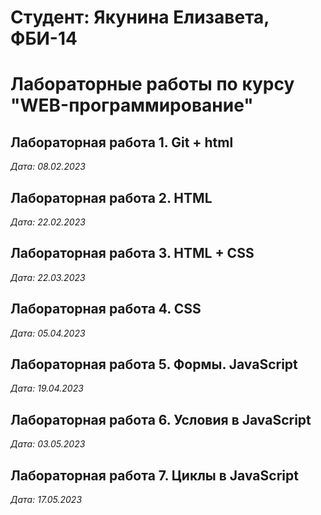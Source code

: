 # Студент: Якунина Елизавета, ФБИ-14

# Лабораторные работы по курсу "WEB-программирование"

## Лабораторная работа 1. Git + html

*Дата: 08.02.2023*

## Лабораторная работа 2. HTML

*Дата: 22.02.2023*

## Лабораторная работа 3. HTML + CSS

*Дата: 22.03.2023*

## Лабораторная работа 4. CSS

*Дата: 05.04.2023*

## Лабораторная работа 5. Формы. JavaScript

*Дата: 19.04.2023*

## Лабораторная работа 6. Условия в JavaScript

*Дата: 03.05.2023*

## Лабораторная работа 7. Циклы в JavaScript

*Дата: 17.05.2023*
